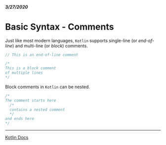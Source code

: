 ##### 3/27/2020
# Basic Syntax - Comments
Just like most modern languages, `Kotlin` supports single-line (or _end-of-line_) and multi-line (or _block_) comments.

```kotlin
// This is an end-of-line comment

/*
This is a block comment
of multiple lines
*/
```

Block comments in `Kotlin` can be nested.

```kotlin
/*
The comment starts here
  /*
  contains a nested comment
  */
and ends here
*/
```

---

[Kotlin Docs](https://kotlinlang.org/docs/reference/basic-syntax.html)